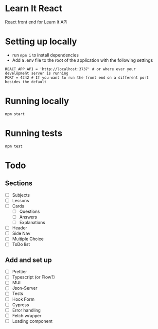# Learn It React

React front end for Learn It API

# Setting up locally

- run `npm i` to install dependencies
- Add a .env file to the root of the application with the following settings

```
REACT_APP_API = 'http://localhost:3737' # or where ever your development server is running
PORT = 4242 # If you want to run the front end on a different port besides the default
```

# Running locally

`npm start`

# Running tests

`npm test`

# Todo

## Sections

- [ ] Subjects
- [ ] Lessons
- [ ] Cards
  - [ ] Questions
  - [ ] Answers
  - [ ] Explanations
- [ ] Header
- [ ] Side Nav
- [ ] Multiple Choice
- [ ] ToDo list

## Add and set up

- [ ] Prettier
- [ ] Typescript (or Flow?)
- [ ] MUI
- [ ] Json-Server
- [ ] Tests
- [ ] Hook Form
- [ ] Cypress
- [ ] Error handling
- [ ] Fetch wrapper
- [ ] Loading component
